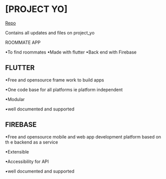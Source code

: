 # [PROJECT YO]

[Repo](https://github.com/Erazsher/Project_Yo)

Contains all updates and files on project_yo

ROOMMATE APP

 •To find roommates
 •Made with flutter
 •Back end with Firebase

## FLUTTER 

•Free and opensource frame work to build apps

•One code base for all platforms ie platform independent

•Modular

•well documented and supported

## FIREBASE 

 •Free and opensource mobile and web app development platform based on th  e backend as a service

 •Extensible

 •Accessibility for API

 •well documented and supported
